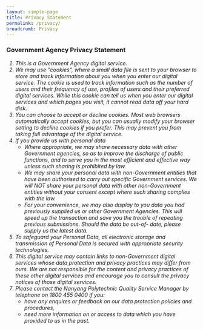 ```yaml
---
layout: simple-page
title: Privacy Statement
permalink: /privacy/
breadcrumb: Privacy
---
```


### **Government Agency Privacy Statement**
<i>
<ol>
  <li>This is a Government Agency digital service.</li>
  <li>We may use "cookies", where a small data file is sent to your browser to store and track information about you when you enter our digital service. The cookie is used to track information such as the number of users and their frequency of use, profiles of users and their preferred digital services. While this cookie can tell us when you enter our digital services and which pages you visit, it cannot read data off your hard disk.</li>
  <li>You can choose to accept or decline cookies. Most web browsers automatically accept cookies, but you can usually modify your browser setting to decline cookies if you prefer. This may prevent you from taking full advantage of the digital service.</li>
  <li>If you provide us with personal data
    <ul>
  <li>Where appropriate, we may share necessary data with other Government agencies, so as to improve the discharge of public functions, and to serve you in the most     efficient and effective way unless such sharing is prohibited by law.</li>
  <li>We may share your personal data with non-Government entities that have been authorised to carry out specific Government services. We will NOT share your personal data with other non-Government entities without your consent except where such sharing complies with the law.</li>
  <li>For your convenience, we may also display to you data you had previously supplied us or other Government Agencies. This will speed up the transaction and save you the trouble of repeating previous submissions. Should the data be out-of- date, please supply us the latest data.</li>
    </ul>
  </li>
  <li>To safeguard your Personal Data, all electronic storage and transmission of Personal Data is secured with appropriate security technologies.</li>
  <li>This digital service may contain links to non-Government digital services whose data protection and privacy practices may differ from ours. We are not responsible for the content and privacy practices of these other digital services and encourage you to consult the privacy notices of those digital services.</li>
  <li>Please contact the Nanyang Polytechnic Quality Service Manager by telephone on 1800 455 0400 if you:
    <ul>
      <li>have any enquires or feedback on our data protection policies and procedures,</li>
      <li>need more information on or access to data which you have provided to us in the past.</li>
    </ul>
  </li>
  </ol> 
